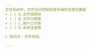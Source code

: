 ```yaml
---
文件系统中，文件访问控制信息存储的合理位置是
- ( ) A.文件控制块 
- ( ) B.文件分配表 
- ( ) C.用户口令表 
- ( ) D.系统注册表

> 知识点：文件系统。

---
```

